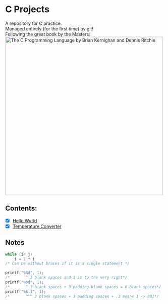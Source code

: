 # C Projects

A repository for C practice.<br/>
Managed entirely (for the first time) by git!<br/>
Following the great book by the Masters:<br/>
<img src='./c.jpg' alt='The C Programming Language by Brian Kernighan and Dennis Ritchie' height='500px'>

## Contents:
- [x] [Hello World](https://github.com/syswraith/C-practice/blob/main/001_hello_word/hello_world.c)
- [x] [Temperature Converter](https://github.com/syswraith/C-practice/blob/main/002_temperature_converter.c)

## Notes
```c
while (i< j)
    i = 2 * i
/* Can be without braces if it is a single statement */ 
```
```c
printf("%3d", 1);
/*       ^ 3 blank spaces and 1 is to the very right*/
printf("%6d", 1);
/*       ^ 3 blank spaces + 3 padding blank spaces = 6 blank spaces*/
printf("%6.3", 1);
/*       ^^^ 3 blank spaces + 3 padding spaces + .3 means 1 -> 001*/
